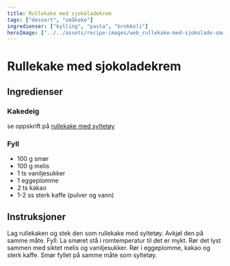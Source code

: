 ```yaml
---
title: Rullekake med sjokoladekrem
tags: ["dessert", "småkake"]
ingredienser: ["kylling", "pasta", "brokkoli"]
heroImage: ["../../assets/recipe-images/web_rullekake-med-sjokolade-smørkrem.jpg"]
---
```


# Rullekake med sjokoladekrem

## Ingredienser

### Kakedeig

se oppskrift på [rullekake med syltetøy](./rullekake-med-syltetøy)

### Fyll

- 100 g smør
- 100 g melis
- 1 ts vaniljesukker
- 1 eggeplomme
- 2 ts kakao
- 1-2 ss sterk kaffe (pulver og vann)

## Instruksjoner

Lag rullekaken og stek den som rullekake med syltetøy. Avkjøl den på samme måte. Fyll: La smøret stå i romtemperatur til det er mykt. Rør det lyst sammen med siktet melis og vaniljesukker. Rør i eggeplomme, kakao og sterk kaffe. Smør fyllet på samme måte som syltetøy.
